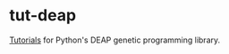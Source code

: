 tut-deap
===
[Tutorials](http://deap.readthedocs.org/en/1.0.x/examples/index.html)
for Python's DEAP genetic programming library.
